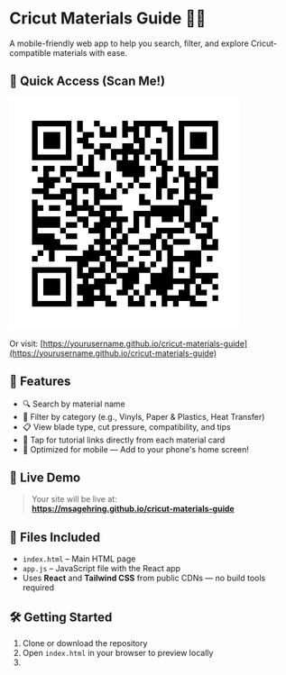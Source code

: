 # Cricut Materials Guide 🧵✨

A mobile-friendly web app to help you search, filter, and explore Cricut-compatible materials with ease.

## 🔗 Quick Access (Scan Me!)

![QR Code](./cricut_materials_guide_qr.png)

Or visit: [https://yourusername.github.io/cricut-materials-guide](https://yourusername.github.io/cricut-materials-guide)

## 🌟 Features

- 🔍 Search by material name
- 🧩 Filter by category (e.g., Vinyls, Paper & Plastics, Heat Transfer)
- 📋 View blade type, cut pressure, compatibility, and tips
- 🔗 Tap for tutorial links directly from each material card
- 📱 Optimized for mobile — Add to your phone's home screen!

## 🚀 Live Demo

> Your site will be live at:  
**https://msagehring.github.io/cricut-materials-guide**

## 📁 Files Included

- `index.html` – Main HTML page
- `app.js` – JavaScript file with the React app
- Uses **React** and **Tailwind CSS** from public CDNs — no build tools required

## 🛠️ Getting Started

1. Clone or download the repository
2. Open `index.html` in your browser to preview locally
3.
